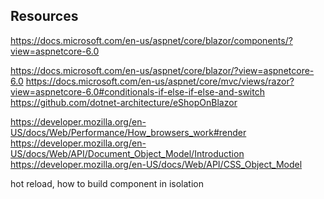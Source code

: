 ﻿
## Resources

https://docs.microsoft.com/en-us/aspnet/core/blazor/components/?view=aspnetcore-6.0

https://docs.microsoft.com/en-us/aspnet/core/blazor/?view=aspnetcore-6.0
https://docs.microsoft.com/en-us/aspnet/core/mvc/views/razor?view=aspnetcore-6.0#conditionals-if-else-if-else-and-switch
https://github.com/dotnet-architecture/eShopOnBlazor

https://developer.mozilla.org/en-US/docs/Web/Performance/How_browsers_work#render
https://developer.mozilla.org/en-US/docs/Web/API/Document_Object_Model/Introduction
https://developer.mozilla.org/en-US/docs/Web/API/CSS_Object_Model


hot reload,
how to build component in isolation


